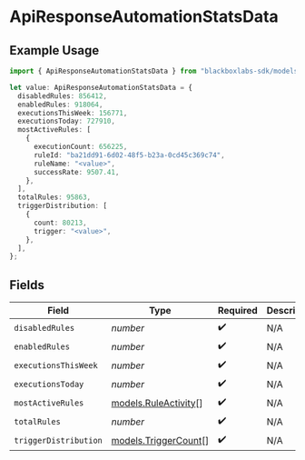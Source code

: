 # ApiResponseAutomationStatsData

## Example Usage

```typescript
import { ApiResponseAutomationStatsData } from "blackboxlabs-sdk/models";

let value: ApiResponseAutomationStatsData = {
  disabledRules: 856412,
  enabledRules: 918064,
  executionsThisWeek: 156771,
  executionsToday: 727910,
  mostActiveRules: [
    {
      executionCount: 656225,
      ruleId: "ba21dd91-6d02-48f5-b23a-0cd45c369c74",
      ruleName: "<value>",
      successRate: 9507.41,
    },
  ],
  totalRules: 95863,
  triggerDistribution: [
    {
      count: 80213,
      trigger: "<value>",
    },
  ],
};
```

## Fields

| Field                                              | Type                                               | Required                                           | Description                                        |
| -------------------------------------------------- | -------------------------------------------------- | -------------------------------------------------- | -------------------------------------------------- |
| `disabledRules`                                    | *number*                                           | :heavy_check_mark:                                 | N/A                                                |
| `enabledRules`                                     | *number*                                           | :heavy_check_mark:                                 | N/A                                                |
| `executionsThisWeek`                               | *number*                                           | :heavy_check_mark:                                 | N/A                                                |
| `executionsToday`                                  | *number*                                           | :heavy_check_mark:                                 | N/A                                                |
| `mostActiveRules`                                  | [models.RuleActivity](../models/ruleactivity.md)[] | :heavy_check_mark:                                 | N/A                                                |
| `totalRules`                                       | *number*                                           | :heavy_check_mark:                                 | N/A                                                |
| `triggerDistribution`                              | [models.TriggerCount](../models/triggercount.md)[] | :heavy_check_mark:                                 | N/A                                                |
